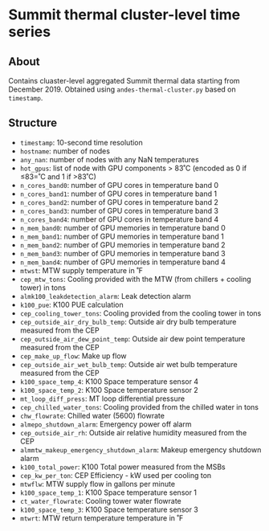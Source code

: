 # Summit thermal cluster-level time series

## About

Contains cluaster-level aggregated Summit thermal data starting from December 2019.
Obtained using `andes-thermal-cluster.py` based on `timestamp`.

## Structure

- `timestamp`: 10-second time resolution
- `hostname`: number of nodes
- `any_nan`: number of nodes with any NaN temperatures
- `hot_gpus`: list of node with GPU components > 83˚C (encoded as 0 if ≤83=˚C and 1 if >83˚C)
- `n_cores_band0`: number of GPU cores in temperature band 0
- `n_cores_band1`: number of GPU cores in temperature band 1
- `n_cores_band2`: number of GPU cores in temperature band 2
- `n_cores_band3`: number of GPU cores in temperature band 3
- `n_cores_band4`: number of GPU cores in temperature band 4
- `n_mem_band0`: number of GPU memories in temperature band 0
- `n_mem_band1`: number of GPU memories in temperature band 1
- `n_mem_band2`: number of GPU memories in temperature band 2
- `n_mem_band3`: number of GPU memories in temperature band 3
- `n_mem_band4`: number of GPU memories in temperature band 4
- `mtwst`: MTW supply temperature in ˚F
- `cep_mtw_tons`: Cooling provided with the MTW (from chillers + cooling tower) in tons
- `almk100_leakdetection_alarm`: Leak detection alarm
- `k100_pue`: K100 PUE calculation
- `cep_cooling_tower_tons`: Cooling provided from the cooling tower in tons
- `cep_outside_air_dry_bulb_temp`: Outside air dry bulb temperature measured from the CEP
- `cep_outside_air_dew_point_temp`: Outside air dew point temperature measured from the CEP
- `cep_make_up_flow`: Make up flow
- `cep_outside_air_wet_bulb_temp`: Outside air wet bulb temperature measured from the CEP
- `k100_space_temp_4`: K100 Space temperature sensor 4
- `k100_space_temp_2`: K100 Space temperature sensor 2
- `mt_loop_diff_press`: MT loop differential pressure
- `cep_chilled_water_tons`: Cooling provided from the chilled water in tons
- `chw_flowrate`: Chilled water (5600) flowrate 
- `almepo_shutdown_alarm`: Emergency power off alarm
- `cep_outside_air_rh`: Outside air relative humidity measured from the CEP
- `almmtw_makeup_emergency_shutdown_alarm`: Makeup emergency shutdown alarm
- `k100_total_power`: K100 Total power measured from the MSBs
- `cep_kw_per_ton`: CEP Efficiency - kW used per cooling ton
- `mtwflw`: MTW supply flow in gallons per minute
- `k100_space_temp_1`: K100 Space temperature sensor 1
- `ct_water_flowrate`: Cooling tower water flowrate
- `k100_space_temp_3`: K100 Space temperature sensor 3
- `mtwrt`: MTW return temperature temperature in ˚F
